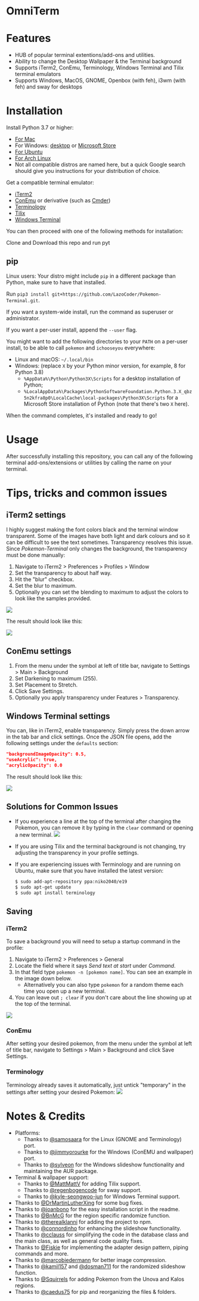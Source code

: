 ﻿# OmniTerm

# Features
-  HUB of popular terminal extentions/add-ons and utilities.
- Ability to change the Desktop Wallpaper & the Terminal background
- Supports iTerm2, ConEmu, Terminology, Windows Terminal and Tilix terminal emulators
- Supports Windows, MacOS, GNOME, Openbox (with feh), i3wm (with feh) and sway for desktops

# Installation

Install Python 3.7 or higher:
- [For Mac](https://www.python.org/downloads/mac-osx/)
- For Windows: [desktop](https://www.python.org/downloads/windows/) or [Microsoft Store](https://www.microsoft.com/p/python-38/9mssztt1n39l)
- [For Ubuntu](https://askubuntu.com/a/865569)
- [For Arch Linux](https://www.archlinux.org/packages/extra/x86_64/python/)
- Not all compatible distros are named here, but a quick Google search should give you instructions for your distribution of choice.

Get a compatible terminal emulator:
- [iTerm2](https://iterm2.com/)
- [ConEmu](https://conemu.github.io/) or derivative (such as [Cmder](http://cmder.net/))
- [Terminology](https://www.enlightenment.org/about-terminology)
- [Tilix](https://gnunn1.github.io/tilix-web/)
- [Windows Terminal](https://www.microsoft.com/p/windows-terminal-preview/9n0dx20hk701)

You can then proceed with one of the following methods for installation:

Clone and Download this repo and run pyt


## pip

Linux users: Your distro might include `pip` in a different package than Python, make sure to have that installed.

Run `pip3 install git+https://github.com/LazoCoder/Pokemon-Terminal.git`.

If you want a system-wide install, run the command as superuser or administrator.

If you want a per-user install, append the `--user` flag.

You might want to add the following directories to your `PATH` on a per-user install, to be able to call `pokemon` and `ichooseyou` everywhere:
 - Linux and macOS: `~/.local/bin`
 - Windows: (replace `X` by your Python minor version, for example, 8 for Python 3.8)
   - `%AppData%\Python\Python3X\Scripts` for a desktop installation of Python;
   - `%LocalAppData%\Packages\PythonSoftwareFoundation.Python.3.X_qbz5n2kfra8p0\LocalCache\local-packages\Python3X\Scripts` for a Microsoft Store installation of Python (note that there's two `X` here).

When the command completes, it's installed and ready to go!




# Usage

After successfully installing this repository, you can call any of the following terminal add-ons/extensions or utilities by calling the name on your terminal.

# Tips, tricks and common issues

## iTerm2 settings

I highly suggest making the font colors black and the terminal window transparent. Some of the images have both light and dark colours and so it can be difficult to see the text sometimes. Transparency resolves this issue. Since *Pokemon-Terminal* only changes the background, the transparency must be done manually:

1. Navigate to iTerm2 > Preferences > Profiles > Window
2. Set the transparency to about half way.
3. Hit the "blur" checkbox.
4. Set the blur to maximum.
5. Optionally you can set the blending to maximum to adjust the colors to look like the samples provided.

![](https://i.imgur.com/xSZAGhL.png)

The result should look like this:

![](https://i.imgur.com/82DAT97.jpg)

## ConEmu settings

1. From the menu under the symbol at left of title bar, navigate to Settings > Main > Background
2. Set Darkening to maximum (255).
3. Set Placement to Stretch.
4. Click Save Settings.
5. Optionally you apply transparency under Features > Transparency.

## Windows Terminal settings

You can, like in iTerm2, enable transparency. Simply press the down arrow in the tab bar and click settings. Once the JSON file opens, add the following settings under the `defaults` section:

```json
"backgroundImageOpacity": 0.5,
"useAcrylic": true,
"acrylicOpacity": 0.0
```

The result should look like this:

![](https://i.imgur.com/DZbiQHf.png)

## Solutions for Common Issues

* If you experience a line at the top of the terminal after changing the Pokemon, you can remove it by typing in the `clear` command or opening a new terminal.
![](https://i.imgur.com/5HMu1jD.png)

* If you are using Tilix and the terminal background is not changing, try adjusting the transparency in your profile settings.
* If you are experiencing issues with Terminology and are running on Ubuntu, make sure that you have installed the latest version:
   ```bash
   $ sudo add-apt-repository ppa:niko2040/e19
   $ sudo apt-get update
   $ sudo apt install terminology
   ```

## Saving

### iTerm2
To save a background you will need to setup a startup command in the profile:
1. Navigate to iTerm2 > Preferences > General
2. Locate the field where it says *Send text at start* under *Command*.
3. In that field type `pokemon -n [pokemon name]`. You can see an example in the image down below.
   - Alternatively you can also type `pokemon` for a random theme each time you open up a new terminal.
4. You can leave out `; clear` if you don't care about the line showing up at the top of the terminal.

![](https://i.imgur.com/2d4qa9j.png)

### ConEmu
After setting your desired pokemon, from the menu under the symbol at left of title bar, navigate to Settings > Main > Background and click Save Settings.

### Terminology
Terminology already saves it automatically, just untick "temporary" in the settings after setting your desired Pokemon:
![](http://i.imgur.com/BTqYXKa.png)

# Notes & Credits

- Platforms:
  - Thanks to [@samosaara](https://github.com/samosaara) for the Linux (GNOME and Terminology) port.
  - Thanks to [@jimmyorourke](https://github.com/jimmyorourke) for the Windows (ConEMU and wallpaper) port.
  - Thanks to [@sylveon](https://github.com/sylveon) for the Windows slideshow functionality and maintaining the AUR package.
- Terminal & wallpaper support:
  - Thanks to [@MattMattV](https://github.com/MattMattV) for adding Tilix support.
  - Thanks to [@regenbogencode](https://github.com/regenbogencode) for sway support.
  - Thanks to [@kyle-seongwoo-jun](https://github.com/kyle-seongwoo-jun) for Windows Terminal support.
- Thanks to [@DrMartinLutherXing](https://github.com/DrMartinLutherXing) for some bug fixes.
- Thanks to [@joanbono](https://github.com/joanbono) for the easy installation script in the readme.
- Thanks to [@BnMcG](https://github.com/BnMcG) for the region specific randomize function.
- Thanks to [@therealklanni](https://github.com/therealklanni) for adding the project to npm.
- Thanks to [@connordinho](https://github.com/connordinho) for enhancing the slideshow functionality.
- Thanks to [@cclauss](https://github.com/cclauss) for simplifying the code in the database class and the main class, as well as general code quality fixes.
- Thanks to [@Fiskie](https://github.com/Fiskie) for implementing the adapter design pattern, piping commands and more.
- Thanks to [@marcobiedermann](https://github.com/marcobiedermann) for better image compression.
- Thanks to [@kamil157](https://github.com/kamil157) and [@dosman711](https://github.com/dosman711) for the randomized slideshow function.
- Thanks to [@Squirrels](https://github.com/Squirrels) for adding Pokemon from the Unova and Kalos regions.
- Thanks to [@caedus75](https://github.com/caedus75) for pip and reorganizing the files & folders.
